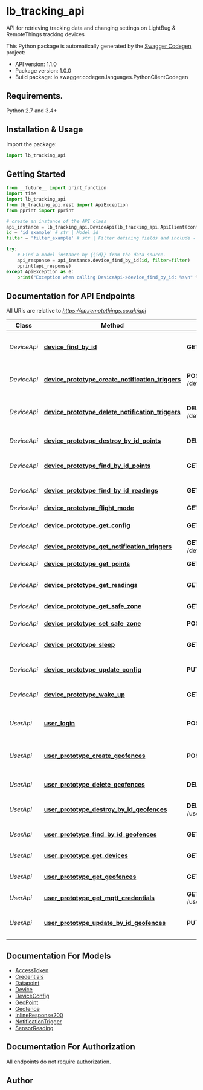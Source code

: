 # lb_tracking_api
API for retrieving tracking data and changing settings on LightBug & RemoteThings tracking devices

This Python package is automatically generated by the [Swagger Codegen](https://github.com/swagger-api/swagger-codegen) project:

- API version: 1.1.0
- Package version: 1.0.0
- Build package: io.swagger.codegen.languages.PythonClientCodegen

## Requirements.

Python 2.7 and 3.4+

## Installation & Usage

Import the package:
```python
import lb_tracking_api 
```

## Getting Started

```python
from __future__ import print_function
import time
import lb_tracking_api
from lb_tracking_api.rest import ApiException
from pprint import pprint

# create an instance of the API class
api_instance = lb_tracking_api.DeviceApi(lb_tracking_api.ApiClient(configuration))
id = 'id_example' # str | Model id
filter = 'filter_example' # str | Filter defining fields and include - must be a JSON-encoded string ({\"something\":\"value\"}) (optional)

try:
    # Find a model instance by {{id}} from the data source.
    api_response = api_instance.device_find_by_id(id, filter=filter)
    pprint(api_response)
except ApiException as e:
    print("Exception when calling DeviceApi->device_find_by_id: %s\n" % e)

```

## Documentation for API Endpoints

All URIs are relative to *https://cp.remotethings.co.uk/api*

Class | Method | HTTP request | Description
------------ | ------------- | ------------- | -------------
*DeviceApi* | [**device_find_by_id**](docs/DeviceApi.md#device_find_by_id) | **GET** /devices/{id} | Find a model instance by {{id}} from the data source.
*DeviceApi* | [**device_prototype_create_notification_triggers**](docs/DeviceApi.md#device_prototype_create_notification_triggers) | **POST** /devices/{id}/notificationTriggers | Create alert/notification trigger for device
*DeviceApi* | [**device_prototype_delete_notification_triggers**](docs/DeviceApi.md#device_prototype_delete_notification_triggers) | **DELETE** /devices/{id}/notificationTriggers | Remove all alert/notification trigger for device
*DeviceApi* | [**device_prototype_destroy_by_id_points**](docs/DeviceApi.md#device_prototype_destroy_by_id_points) | **DELETE** /devices/{id}/points/{fk} | Delete a specific point for a device
*DeviceApi* | [**device_prototype_find_by_id_points**](docs/DeviceApi.md#device_prototype_find_by_id_points) | **GET** /devices/{id}/points/{fk} | Retrieve a specific point for a device
*DeviceApi* | [**device_prototype_find_by_id_readings**](docs/DeviceApi.md#device_prototype_find_by_id_readings) | **GET** /devices/{id}/readings/{fk} | Retrieve a specific reading for a device
*DeviceApi* | [**device_prototype_flight_mode**](docs/DeviceApi.md#device_prototype_flight_mode) | **GET** /devices/{id}/flightMode | 
*DeviceApi* | [**device_prototype_get_config**](docs/DeviceApi.md#device_prototype_get_config) | **GET** /devices/{id}/config | Retrieve configuration for a device
*DeviceApi* | [**device_prototype_get_notification_triggers**](docs/DeviceApi.md#device_prototype_get_notification_triggers) | **GET** /devices/{id}/notificationTriggers | Get alerts for device
*DeviceApi* | [**device_prototype_get_points**](docs/DeviceApi.md#device_prototype_get_points) | **GET** /devices/{id}/points | Retrieve points for a device
*DeviceApi* | [**device_prototype_get_readings**](docs/DeviceApi.md#device_prototype_get_readings) | **GET** /devices/{id}/readings | Retrieve readings for a device
*DeviceApi* | [**device_prototype_get_safe_zone**](docs/DeviceApi.md#device_prototype_get_safe_zone) | **GET** /devices/{id}/getSafeZone | Get safe-zone for device
*DeviceApi* | [**device_prototype_set_safe_zone**](docs/DeviceApi.md#device_prototype_set_safe_zone) | **POST** /devices/{id}/setSafeZone | Update safe-zone for device
*DeviceApi* | [**device_prototype_sleep**](docs/DeviceApi.md#device_prototype_sleep) | **GET** /devices/{id}/sleep | Send sleep instruction to device
*DeviceApi* | [**device_prototype_update_config**](docs/DeviceApi.md#device_prototype_update_config) | **PUT** /devices/{id}/config | Update configuration for a device
*DeviceApi* | [**device_prototype_wake_up**](docs/DeviceApi.md#device_prototype_wake_up) | **GET** /devices/{id}/wakeUp | Send wake instruction to device
*UserApi* | [**user_login**](docs/UserApi.md#user_login) | **POST** /users/login | Login a user with username/email and password.
*UserApi* | [**user_prototype_create_geofences**](docs/UserApi.md#user_prototype_create_geofences) | **POST** /users/{id}/geofences | Creates a new instance in geofences of this model.
*UserApi* | [**user_prototype_delete_geofences**](docs/UserApi.md#user_prototype_delete_geofences) | **DELETE** /users/{id}/geofences | Deletes all geofences of this model.
*UserApi* | [**user_prototype_destroy_by_id_geofences**](docs/UserApi.md#user_prototype_destroy_by_id_geofences) | **DELETE** /users/{id}/geofences/{fk} | Delete a related item by id for geofences.
*UserApi* | [**user_prototype_find_by_id_geofences**](docs/UserApi.md#user_prototype_find_by_id_geofences) | **GET** /users/{id}/geofences/{fk} | Find a related item by id for geofences.
*UserApi* | [**user_prototype_get_devices**](docs/UserApi.md#user_prototype_get_devices) | **GET** /users/{id}/devices | Queries devices of user.
*UserApi* | [**user_prototype_get_geofences**](docs/UserApi.md#user_prototype_get_geofences) | **GET** /users/{id}/geofences | Queries geofences of user.
*UserApi* | [**user_prototype_get_mqtt_credentials**](docs/UserApi.md#user_prototype_get_mqtt_credentials) | **GET** /users/{id}/getMqttCredentials | 
*UserApi* | [**user_prototype_update_by_id_geofences**](docs/UserApi.md#user_prototype_update_by_id_geofences) | **PUT** /users/{id}/geofences/{fk} | Update a related item by id for geofences.


## Documentation For Models

 - [AccessToken](docs/AccessToken.md)
 - [Credentials](docs/Credentials.md)
 - [Datapoint](docs/Datapoint.md)
 - [Device](docs/Device.md)
 - [DeviceConfig](docs/DeviceConfig.md)
 - [GeoPoint](docs/GeoPoint.md)
 - [Geofence](docs/Geofence.md)
 - [InlineResponse200](docs/InlineResponse200.md)
 - [NotificationTrigger](docs/NotificationTrigger.md)
 - [SensorReading](docs/SensorReading.md)


## Documentation For Authorization

 All endpoints do not require authorization.


## Author




